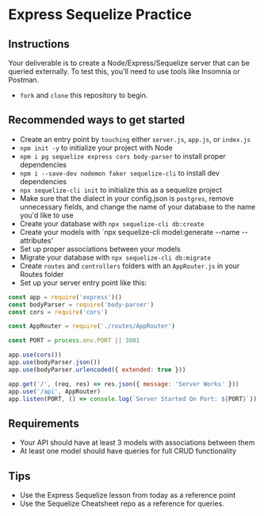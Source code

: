 # Express Sequelize Practice

## Instructions
Your deliverable is to create a Node/Express/Sequelize server that can be queried externally. To test this, you'll need to use tools like Insomnia or Postman.
- `fork` and `clone` this repository to begin.

## Recommended ways to get started
- Create an entry point by `touching` either `server.js`, `app.js`, or `index.js`
- `npm init -y` to initialize your project with Node
- `npm i pg sequelize express cors body-parser` to install proper dependencies
- `npm i --save-dev nodemon faker sequelize-cli` to install dev dependencies
- `npx sequelize-cli init` to initialize this as a sequelize project
- Make sure that the dialect in your config.json is `postgres`, remove unnecessary fields, and change the name of your database to the name you'd like to use
- Create your database with `npx sequelize-cli db:create`
- Create your models with `npx sequelize-cli model:generate --name  --attributes'
- Set up proper associations between your models 
- Migrate your database with `npx sequelize-cli db:migrate`
- Create `routes` and `controllers` folders with an `AppRouter.js` in your Routes folder
- Set up your server entry point like this:
```js
const app = require('express')()
const bodyParser = require('body-parser')
const cors = require('cors')

const AppRouter = require('./routes/AppRouter')

const PORT = process.env.PORT || 3001

app.use(cors())
app.use(bodyParser.json())
app.use(bodyParser.urlencoded({ extended: true }))

app.get('/', (req, res) => res.json({ message: 'Server Works' }))
app.use('/api', AppRouter)
app.listen(PORT, () => console.log(`Server Started On Port: ${PORT}`))
```

## Requirements
- Your API should have at least 3 models with associations between them
- At least one model should have queries for full CRUD functionality

## Tips
- Use the Express Sequelize lesson from today as a reference point
- Use the Sequelize Cheatsheet repo as a reference for queries.
